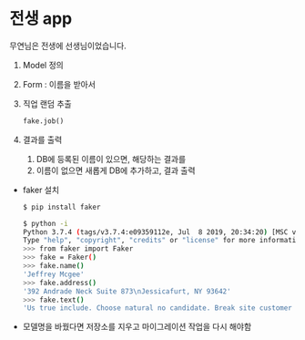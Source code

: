 # 전생 app

무연님은 전생에 선생님이었습니다.

1. Model 정의

1. Form : 이름을 받아서

2. 직업 랜덤 추출

   ```python
   fake.job()
   ```

3. 결과를 출력

   1. DB에 등록된 이름이 있으면, 해당하는 결과를
   2. 이름이 없으면 새롭게 DB에 추가하고, 결과 출력



* faker 설치

  ```bash
  $ pip install faker
  ```

  ```bash
  $ python -i
  Python 3.7.4 (tags/v3.7.4:e09359112e, Jul  8 2019, 20:34:20) [MSC v.1916 64 bit (AMD64)] on win32
  Type "help", "copyright", "credits" or "license" for more information.
  >>> from faker import Faker
  >>> fake = Faker()
  >>> fake.name()
  'Jeffrey Mcgee'
  >>> fake.address()
  '392 Andrade Neck Suite 873\nJessicafurt, NY 93642'
  >>> fake.text()
  'Us true include. Choose natural no candidate. Break site customer customer dog. Cold whole laugh single.\nEarly movement near hold bit push expect. Never feel tree our final situation state.'
  ```
  
  

* 모델명을 바꿨다면 저장소를 지우고 마이그레이션 작업을 다시 해야함

